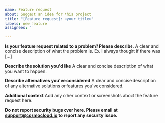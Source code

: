 ```yaml
---
name: Feature request
about: Suggest an idea for this project
title: "[Feature request]: <your title>"
labels: new feature
assignees: ''

---
```


**Is your feature request related to a problem? Please describe.**
A clear and concise description of what the problem is. Ex. I always thought if there was  [...]

**Describe the solution you'd like**
A clear and concise description of what you want to happen.

**Describe alternatives you've considered**
A clear and concise description of any alternative solutions or features you've considered.

**Additional context**
Add any other context or screenshots about the feature request here.

**Do not report security bugs over here. Please email at <support@cosmocloud.io> to report any security issue.**
